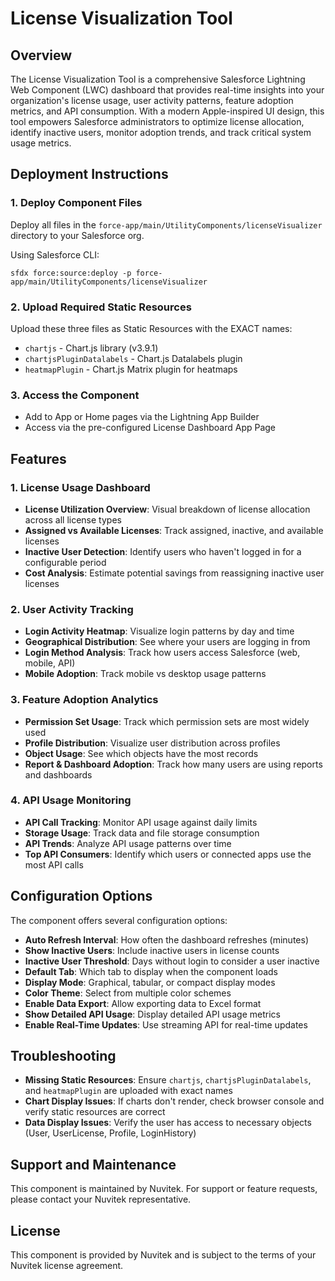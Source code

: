 # License Visualization Tool

## Overview
The License Visualization Tool is a comprehensive Salesforce Lightning Web Component (LWC) dashboard that provides real-time insights into your organization's license usage, user activity patterns, feature adoption metrics, and API consumption. With a modern Apple-inspired UI design, this tool empowers Salesforce administrators to optimize license allocation, identify inactive users, monitor adoption trends, and track critical system usage metrics.

## Deployment Instructions

### 1. Deploy Component Files
Deploy all files in the `force-app/main/UtilityComponents/licenseVisualizer` directory to your Salesforce org.

Using Salesforce CLI:
```
sfdx force:source:deploy -p force-app/main/UtilityComponents/licenseVisualizer
```

### 2. Upload Required Static Resources
Upload these three files as Static Resources with the EXACT names:
- `chartjs` - Chart.js library (v3.9.1)
- `chartjsPluginDatalabels` - Chart.js Datalabels plugin
- `heatmapPlugin` - Chart.js Matrix plugin for heatmaps

### 3. Access the Component
- Add to App or Home pages via the Lightning App Builder
- Access via the pre-configured License Dashboard App Page

## Features

### 1. License Usage Dashboard
- **License Utilization Overview**: Visual breakdown of license allocation across all license types
- **Assigned vs Available Licenses**: Track assigned, inactive, and available licenses
- **Inactive User Detection**: Identify users who haven't logged in for a configurable period
- **Cost Analysis**: Estimate potential savings from reassigning inactive user licenses

### 2. User Activity Tracking
- **Login Activity Heatmap**: Visualize login patterns by day and time
- **Geographical Distribution**: See where your users are logging in from
- **Login Method Analysis**: Track how users access Salesforce (web, mobile, API)
- **Mobile Adoption**: Track mobile vs desktop usage patterns

### 3. Feature Adoption Analytics
- **Permission Set Usage**: Track which permission sets are most widely used
- **Profile Distribution**: Visualize user distribution across profiles
- **Object Usage**: See which objects have the most records
- **Report & Dashboard Adoption**: Track how many users are using reports and dashboards

### 4. API Usage Monitoring
- **API Call Tracking**: Monitor API usage against daily limits
- **Storage Usage**: Track data and file storage consumption
- **API Trends**: Analyze API usage patterns over time
- **Top API Consumers**: Identify which users or connected apps use the most API calls

## Configuration Options

The component offers several configuration options:

- **Auto Refresh Interval**: How often the dashboard refreshes (minutes)
- **Show Inactive Users**: Include inactive users in license counts
- **Inactive User Threshold**: Days without login to consider a user inactive
- **Default Tab**: Which tab to display when the component loads
- **Display Mode**: Graphical, tabular, or compact display modes
- **Color Theme**: Select from multiple color schemes
- **Enable Data Export**: Allow exporting data to Excel format
- **Show Detailed API Usage**: Display detailed API usage metrics
- **Enable Real-Time Updates**: Use streaming API for real-time updates

## Troubleshooting

- **Missing Static Resources**: Ensure `chartjs`, `chartjsPluginDatalabels`, and `heatmapPlugin` are uploaded with exact names
- **Chart Display Issues**: If charts don't render, check browser console and verify static resources are correct
- **Data Display Issues**: Verify the user has access to necessary objects (User, UserLicense, Profile, LoginHistory)

## Support and Maintenance
This component is maintained by Nuvitek. For support or feature requests, please contact your Nuvitek representative.

## License
This component is provided by Nuvitek and is subject to the terms of your Nuvitek license agreement. 